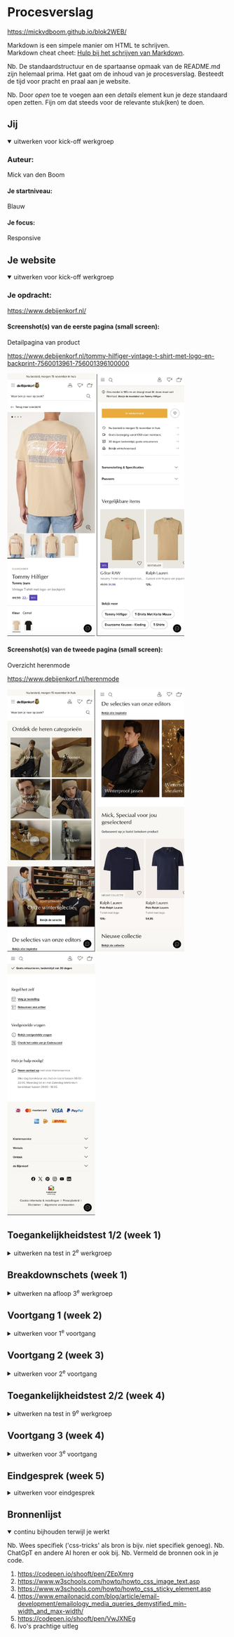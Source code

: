 # Procesverslag
https://mickvdboom.github.io/blok2WEB/

Markdown is een simpele manier om HTML te schrijven.  
Markdown cheat cheet: [Hulp bij het schrijven van Markdown](https://github.com/adam-p/markdown-here/wiki/Markdown-Cheatsheet).

Nb. De standaardstructuur en de spartaanse opmaak van de README.md zijn helemaal prima. Het gaat om de inhoud van je procesverslag. Besteedt de tijd voor pracht en praal aan je website.

Nb. Door *open* toe te voegen aan een *details* element kun je deze standaard open zetten. Fijn om dat steeds voor de relevante stuk(ken) te doen.





## Jij

<details open>
  <summary>uitwerken voor kick-off werkgroep</summary>

  ### Auteur:
  Mick van den Boom

  #### Je startniveau:
  Blauw

  #### Je focus:
  Responsive
 
</details>





## Je website

<details open>
  <summary>uitwerken voor kick-off werkgroep</summary>

  ### Je opdracht:
 https://www.debijenkorf.nl/

  #### Screenshot(s) van de eerste pagina (small screen): 
  Detailpagina van product  
  
  https://www.debijenkorf.nl/tommy-hilfiger-vintage-t-shirt-met-logo-en-backprint-7560013961-756001396100000
  
  <img src="readme-images/1e-deel-pag-1.jpg" width="200px" alt="eerste pagina foto een">
  <img src="readme-images/2e-deel-pag-1.jpg" width="200px" alt="eerste pagina foto een">

  #### Screenshot(s) van de tweede pagina (small screen):
  Overzicht herenmode
  
  https://www.debijenkorf.nl/herenmode
  
 <img src="readme-images/1e-deel-pag-2.jpg" width="200px" alt="omschrijving van de pagina">
 <img src="readme-images/2e-deel-pag-2.jpg" width="200px" alt="tweede pagina foto twee">
 <img src="readme-images/3e-deel-pag-2.jpg" width="200px" alt="tweede pagina foto twee">
</details>



## Toegankelijkheidstest 1/2 (week 1)

<details>
  <summary>uitwerken na test in 2<sup>e</sup> werkgroep</summary>

  ### Bevindingen
  Lijst met je bevindingen die in de test naar voren kwamen:

Screenreader

De site is te bedienen met een screenreader, ik kon in principe alle menu's doort zonder al te grote problemen. Wel zijn er een paar punten van kritiek voor de site. Als je het menu afgaat en je komt langs de zoekbalk dan word deze automatisch opengeklapt, dit leidde er bij mij in een van de tests toe dat ik niet verder kwam. Later lukte het mij wel om hierlangs te navigeren. Daarnaast hebben sommige afbeeldingen geen correcte namen, bij het scrollen over de homepagina kwam ik bijvoorbeeld langs een afbeelding die werd opgelezen als "570x450-50.34377387318559x44.85530546623794, afbeelding", dit is natuurlijk niet de bedoeling en belemmerd mensen met een screenreader enorm. Op deze twee punten na is het mij verder gelukt om de site door te navigeren zonder problemen te ondervinden.
<br>
<br>
  
WCAG

Website: debijenkorf.nl 

Naam: Mick van den Boom

Test: 1

Content
1. Duidelijk taalgebruik
2. Unieke beschrijving knoppen

Opmerkingen content
1. Goede omschrijvingen van producten en andere onderdelen. Net verwoord maar niet te ingewikkeld. Op de homepagina staat bij het deel van de wintercollectie de tekst “Pak dit seizoen groots uit met wollen winteritems die jouw unieke stijl weerspiegelen”, deze tekst kan natuurlijk duidelijker maar hier is bewust voor gekozen omdat de bijenkorf een wat duurdere en exclusievere sfeer af wilt geven door wat duurdere en lastigere woorden te gebruiken.
2. Het spreekt bij een kledingwinkel voor zich wat je kiest als je op mannen of vrouwen klikt. Toch zijn deze knoppen redelijk kortaf aangezien ze niet een duidelijk make wat je gaat zien. Als ik verder naar beneden scroll kom ik aan bij het onderdeel met de FAQ, bestellingen volgen en hulp vragen. Dit deel is duidelijker. De knoppen hier zeggen dingen zoals “bekijk veelgestelde vragen” en “volg je bestelling”. De knoppen op de site verschillen dus, een deel is te direct en een deel is duidelijk.
<br>
<br>

Global code
1. Valideer uw html
2. Gebruik een lang-attribuut op het html element
3. Geef elke pagina een unieke titel
4. Zorg ervoor dat viewport-zoom niet is uitgeschakeld

Opmerkingen global code 
1. De code is lastig te valideren, als ik dit doe op de W3C site dan krijg ik een 403 forbidden error. Ik heb vervolgens zelf elementen van de code in VSC geplakt waaruit bleek dat de site zeker wat errors bevat. Ondanks de normale functionaliteit op het eerste blik kan dit natuurlijk leiden tot problemen.
2. Er is gebruikt gemaakt van het lang attribuut, de taal is ingesteld op NL-NL.
3. Iedere pagina bevat een andere titel, als ik op de homepagina de titel bekijk staat er “de Bijenkorf • Mode, Cosmetica & Interieur • Snel in huis”. Als ik vervolgens naar de pagina ga met herenmode veranderd de titel naar “Herenmode • de Bijenkorf • Gratis retourneren”.
4. De viewport is uitgeschakeld, het is onmogelijk om op mijn telefoon in te zoomen op de site. Op laptop kan dit wel maar het hoort op telefoon uiteraard ook te werken.
<br>
<br>

Toetsenbord
1. Zorg voor een duidelijke stijl bij interactieve elementen waarnaar wordt genavigeerd
2. Zorg ervoor dat de focus volgorde overeenkomt met de beeld indeling.

Opmerkingen toetsenbord
1. De geselecteerde elementen worden duidelijk geselecteerd, tijdens het navigeren is het dus duidelijk te zien waar je je begeeft. Het enige opvallende tijdens het navigeren is dat ik vast kwam te zitten toen ik langs de zoekbalk kwam, hierna kan ik niet verder door tab te gebruiken.
2. De focus volgorde is logisch, iedere keer voordat ik op tab klik kan ik al voorspellen welk element als volgende geselecteerd zal gaan worden.
<br>
<br>

Mobiel en aanraking
1. Bekijk of de site gedraaid kan worden
2. Verwijder horizontaal scrollen
3. Zorg ervoor dat knoppen en links makkelijk gebruikt kunnen worden (grootte en positie)
4. Zorg voor genoeg witruimte tussen interactieve elementen voor scroll ruimte

Opmerkingen mobiel en aanraking 
1. De site kan iedere mogelijke kant op gedraaid worden.
2. Het grootste deel van de site bevat geen mogelijkheid om horizontaal te scrollen dus dit is goed. De enige onderdelen waar je horizontaal kan scrollen zijn de overzichten van kleding waar je bijvoorbeeld kan scrollen door recent bekeken of aanbevolen voor jou.
3. Alle knoppen en links zijn van goede grootte waardoor de site dus goed toegankelijk is op mobiel.
4. Over het algemeen bevat de site genoeg witruimte, het enige onderdeel waar hier geen sprake van is is bij het begin van iedere pagina waar je moet kiezen tussen de verschillende kleding opties. (Bijvoorbeeld op het homescherm de opties man, vrouw, kinderen, etc), deze vlakken staan te dicht op elkaar en deze sectie bevat nauwelijks witruimte.
<br>
<br>

Headings
1. Gebruik header elementen om nieuwe content te introduceren
2. Gebruik maar één h1 element per pagina
3. Header elementen moeten in een logische volgorde worden geschreven
4. Sla geen heading levels over

Opmerkingen headings
1. Ieder nieuwe element bevat een header, hier is dus goed over nagedacht.
2. De website maakt gebruik van maar één h1 element per pagina.
3. De opbouw van de h1, h2 en h3 elementen die de site bevat zijn logisch verdeelt en zorgen voor een goede structuur.
4. De site maakt gebruik van h1, h2 en h3 headings, er word dus niks overgeslagen.
<br>
<br>

Lists
1. Maak gebruik van de elementen ol, ul en dl voor content die in een lijst hoort

Opmerkingen lists
1. De site maakt zeker gebruik van lists. Door te inspecteren heb ik gevonden dat bijvoorbeeld bij de footer gebruik word gemaakt van een unordered list.
<br>
<br>

Images
1. Zorg ervoor dat alle img elementen een alt attribuut hebben
2. Zorg ervoor dat alle decoratieve img een null alt attribuut hebben
3. Bied een tekst alternatief voor grote img zoals grafieken en kaarten
4. Voor een img met tekst, zorg ervoor dat de alt omschrijving de tekst bevat

Opmerkingen images
1.  Er word goed gebruik gemaakt van alt attributen, als ik bijvoorbeeld bij de detailpagina van een t shirt naar de alt tekst van de foto ga kijken staat er "Tommy Hilfiger - Vintage T-shirt met logo- en backprint - Camel”.
2. Op de site word nauwelijks gebruik gemaakt van decoratieve foto’s, de enige foto die ik kon bedenken was de foto van het logo bovenaan de pagina. Nadat ik deze heb opgezocht in de code kon ik geen alt tekst vinden bij deze foto.
3. Ik heb op de site geen foto’s van mappen of grafieken kunnen vinden. Als deze er wel zouden zijn ga ik ervan uit dat deze ook een alt tekst zouden hebben aangezien de rest dit ook heeft.
4. De foto’s met tekst erin bevatten geen alt tekst die ook de tekst op de foto omschrijft. Deze tekst wordt apart in de code geschreven.
<br>
<br>

Media (video and audio)
1. Zorg ervoor dat media niet automatisch afspeelt
2. Zorg ervoor dat alle media gepauzeerd kan worden
3. Zorg voor ondertiteling bij video’s
4. Zorg voor transcripties bij geluid

Opmerkingen media (video en audio)
1. Op de homepagina bevindt zich meteen een video of gif die automatisch afspeelt.
2. De video op het homescherm kan niet gepauzeerd worden.
3. De video heeft geen ondertiteling maar bevat ook geen geluid.
4. De website bevat geen audio mogelijkheden en dus ook geen transcriptie.
<br>
<br>

Controls
1. Gebruik een a element voor links
2. Zorg ervoor dat links herkenbaar zijn als links
3. Zorg ervoor dat controls de staat :focus hebben
4. Gebruik het button element voor knoppen
5. Zorg voor een skip link en zorg dat deze zichtbaar is wanneer gefocust
6. Identificeer links die geopend worden in een nieuwe tab of venster worden geopend.

Opmerkingen controls
1. Na de code de inspecteren heb ik gevonden dat de links inderdaad met een a element gecodeerd zijn.
2. Alle links zijn duidelijk te herkennen door middel van de streep onder de tekst.
3. Er is geen control focus.
4. Voor de knoppen op de site wordt geen gebruik gemaakt van het button attribuut. Ook de knoppen worden gecodeerd met een a element.
5. Er is geen gebruik gemaakt van een skip link.
6. De links die naar een andere tab gaan maken wel duidelijk dat je naar een andere pagina gaat. Bijvoorbeeld bij het bekijken van de locatie van het filiaal in Amsterdam staat de knop “bekijk in Google Maps”, het spreekt dan voor zich dat je een nieuwe tab opent.
<br>
<br>

Apprearance
1. Kijk of light- en dark mode worden ondersteund
2. Bekijk of de hoge contrast modus wordt ondersteund
3. Zet de tekst grootte op 200%
4. Zorg ervoor dat informatie niet alleen wordt overgebracht via kleur

Opmerkingen appearance
1. Nadat ik mijn voorkeur op google chrome op dark mode heb gezet blijft de pagina van de bijenkorf spierwit.
2. Dit heb ik helaas niet kunnen testen omdat ik deze modus niet werkend heb gekregen.
3. De tekstgrootte is aan te passen, alleen zorgt dit er wel voor dat sommige onderdelen van de site in elkaar vallen.
4. Informatie wordt niet overgebracht via kleur, dit wordt voornamelijk gedaan door middel van verschillende lettergrootten.
<br>
<br>

Animation
1. Zorg ervoor dat animaties subtiel zijn en niet te druk
2. Zorg voor een mechanisme om achtergrond videos te pauzeren
3. Zorg ervoor dat alle animaties voldoen aan mediaquery voorkeur reduced motion

Opmerkingen animation
1. De animatie op het homescherm is erg groot en druk.
2. De animatie op het homescherm is niet te pauzeren.
3. Er is geen sprake van reduced motion
<br>
<br>

Color contrast
1. Bekijk het contrast voor alle normale teksten
2. Bekijk het contrast voor alle grote teksten
3. Bekijk het contrast voor alle iconen
4. Bekijk tekst die fotos of videos overlapt
5. Bekijk aangepaste selectie kleuren

Opmerkingen color contrast
1. Alle normale teksten zijn gemakkelijk te lezen aangezien ze allemaal zwart zijn op een witte achtergrond.
2. Alle grote teksten zijn ook makkelijk te zien aangezien de tekst zwart is en de achtergrond wit.
3. Alle iconen zijn goed te zien aangezien ze net zoals de tekst op een witte achtergrond staan.
4. De tekst is te lezen maar niet altijd even duidelijk. In sommige gevallen draagt de persoon op de afbeelding bijvoorbeeld witte kleding waardoor de witte tekst niet meer zo goed is te lezen door het slechte contrast.
5. Er is gebruik gemaakt van een standaard selectie kleur.
</details>



## Breakdownschets (week 1)

<details>
  <summary>uitwerken na afloop 3<sup>e</sup> werkgroep</summary>

  ### de hele pagina: 
  <img src="readme-images/breakdown-schets-1.png" width="400px" alt="breakdown van de eerste pagina">
  <br>
  <img src="readme-images/breakdown-schets-2.png" width="400px" alt="breakdown van de tweede pagina">

  ### dynamisch deel (bijv menu): 
  <img src="readme-images/breakdown-schets-menu.png" width="375px" alt="breakdown van menu">

</details>





## Voortgang 1 (week 2)

<details>
  <summary>uitwerken voor 1<sup>e</sup> voortgang</summary>

  ### Stand van zaken
  Ik heb een begin gemaakt aan mijn html, ik heb geprobeerd om alle elementen van de heren pagina alvast erin te zetten. Ook heb ik de breakdown schetsen gemaakt.

  ### Verslag van meeting
  Mijn html was nog niet perfect, zo had ik nog geen gebruik gemaakt van sections en waren sommige elementen niet juist of verkeerd om geplaatst.

  - Maak sections aan, alles staat nu in 1 lange lijst
  - Let goed op het verschil tussen knoppen en links
  - Zet de images pas na de h1/2/3 en p, dit is beter voor de screenreader.

</details>





## Voortgang 2 (week 3)

<details>
  <summary>uitwerken voor 2<sup>e</sup> voortgang</summary>

  ### Stand van zaken
  Ik heb een begin gemaakt aan de css van mijn eerste pagina, ik ben al goed op weg alleen loop ik tegen een paar problemen aan waar ik vragen over ga stellen. De volgende vragen heb ik alvast gemaakt:
  - Ik heb meerdere errors, onder andere met het translate element, wat moet ik hiermee doen
  - Sommige foto's van de officiële site krijg ik niet gedownload, hoe doe ik dit het makkelijkst?
  - Hoe plaats ik al mijn elementen op de juiste manier in een carousel die producten weergeeft? Flexbox of grid? En hoe krijg ik allesin 1 rij?
  - Hoe kan ik mijn zoekbalk stylen? Ik kan hem niet selecteren in css.
  - Ik wil in mijn footer bij details alleen de eerste selecteren, hoe doe ik dat?

  ### Verslag van meeting
  Ik heb op al mijn vragen antwoord gekregen, ik kreeg te horen dat ik goed op weg ben met mijn code en dat ik niet moet vergeten om de readme bij te houden. Dit zijn de antwoorden op de vragen die ik heb gesteld (op volgorde):

  - Css is waarschijnlijk niet helemaal geupdate, het element translate werkt dus dit is gewoon goed.
  - Door te inspecten kan je meestal je muis op de link houden en dan verschijnt een andere link waar je op kan klikken.
  - Maak eeen unordered list en maak ieder product een listed item, vervolgens kan je deze UL in een row zetten met flexbox.
  - Verander als eerst even input type naar search ipv text, vervolgens kan je in css input[type="search"] gebruiken.
  - Gebruik footer details:first-of-type summary.

Extra feedback:
- Voor je hamburger menu in menu kan je in je LI weer een nieuwe UL aanmaken
- Gebruik vw en vh voor een goede responsive site

</details>





## Toegankelijkheidstest 2/2 (week 4)

<details>
  <summary>uitwerken na test in 9<sup>e</sup> werkgroep</summary>

WCAG
Website: mickvdboom.github.io/blok2WEB/
Naam: Mick van den Boom
Test: 2

Content
1. Duidelijk taalgebruik
2. Unieke beschrijving knoppen

Opmerkingen content
1. Ik heb bijna alle elementen hetzelfde genoemd, ik heb alleen een paar kleine foutjes opgelost. De officiële website maakte namelijk onregelmatig gebruik van hoofdletters, ik heb dit overal toegepast.
2. Ik heb de tekst in de knoppen hetzelfde gelaten, ondanks dat de tekst soms wat kortaf is denk ik dat het niet beter kan.


Global code
1. Valideer uw html
2. Gebruik een lang-attribuut op het html element
3. Geef elke pagina een unieke titel
4. Zorg ervoor dat viewport-zoom niet is uitgeschakeld

Opmerkingen global code 
1. De code bevat geen errors, ik heb alleen 3 info’s als ik hem valideer.
2. Ik heb de website ingesteld op Nederlands met een lang attribuut
3. Ik heb net zoals de officiële site iedere pagina een unieke titel gegeven die duidelijk maakt waar de bewust pagina over gaat
4. Op telefoon kan ik inzoomen op mijn website, dit is dus een verbetering vergeleken met de officiële site.

Toetsenbord
1. Zorg voor een duidelijke stijl bij interactieve elementen waarnaar wordt genavigeerd
2. Zorg ervoor dat de focus volgorde overeenkomt met de beeld indeling.

Opmerkingen toetsenbord
1. Het is duidelijk welk element geselecteerd is.
2. De focus volgorde loopt overeen met de pagina zelf, ook pakt de focus eerst de tekst voor de fotos. Het enige probleem is dat de focus ook mijn navigatie doorloopt zelfs als deze gesloten is.

Mobiel en aanraking
1. Bekijk of de site gedraaid kan worden
2. Verwijder horizontaal scrollen
3. Zorg ervoor dat knoppen en links makkelijk gebruikt kunnen worden (grootte en positie)
4. Zorg voor genoeg witruimte tussen interactieve elementen voor scroll ruimte

Opmerkingen mobiel en aanraking 
1. De site kan alle kanten op gedraaid worden en blijft functioneel.
2. Op mijn hele site is horizontaal scrollen niet mogelijk, behalve bij de elementen waar dit hoort zoals carousels met kleding.
3. Alle knoppen en links zijn duidelijk klikbaar en groot genoeg.
4. Tussen de meeste elementen is genoeg witruimte overgelaten om je vinger te plaatsen.

Headings
1. Gebruik header elementen om nieuwe content te introduceren
2. Gebruik maar één h1 element per pagina
3. Header elementen moeten in een logische volgorde worden geschreven
4. Sla geen heading levels over

Opmerkingen headings
1. Ik heb bij alle nieuw beginnende items een header element gebruikt.
2. Ik heb op allebei mijn pagina’s maar 1 h1 tag.
3. Ik heb mijn best gedaan om een zo logisch mogelijke volgorde aan te brengen in mijn code, of dit helemaal klopt durf ik nog niet met zekerheid te zeggen.
4. Ik heb gebruik gemaakt van h1, h2 en h3 headings, er word dus niks overgeslagen.

Lists
1. Maak gebruik van de elementen ol, ul en dl voor content die in een lijst hoort

Opmerkingen lists
1. Ik heb over mijn site regelmatig gebruik gemaakt van een unordered list.

Images
1. Zorg ervoor dat alle img elementen een alt attribuut hebben
2. Zorg ervoor dat alle decoratieve img een null alt attribuut hebben
3. Bied een tekst alternatief voor grote img zoals grafieken en kaarten
4. Voor een img met tekst, zorg ervoor dat de alt omschrijving de tekst bevat

Opmerkingen images
1.  Iedere foto bevat een alt tag
2. Mijn site maakt nauwelijks gebruik van decoratieve foto’s dus hier is geen sprake van.
3. De site bevat geen grafieken of kaarten dus hier is geen sprake van.
4. De alt omschrijving van de foto bevat de tekst die ook op de afbeelding staat.

Media (video and audio)
1. Zorg ervoor dat media niet automatisch afspeelt
2. Zorg ervoor dat alle media gepauzeerd kan worden
3. Zorg voor ondertiteling bij video’s
4. Zorg voor transcripties bij geluid

Opmerkingen media (video en audio)
1. Op de paginas die ik heb gemaakt bevinden zich geen videos of geluidsfragmenten dus hier is geen sprake ban.
2. Geen sprake van.
3. Geen sprake van.
4. Geen sprake van.

Controls
1. Gebruik een a element voor links
2. Zorg ervoor dat links herkenbaar zijn als links
3. Zorg ervoor dat controls de staat :focus hebben
4. Gebruik het button element voor knoppen
5. Zorg voor een skip link en zorg dat deze zichtbaar is wanneer gefocust
6. Identificeer links die geopend worden in een nieuwe tab of venster worden geopend.

Opmerkingen controls
1. Alle links bevatten een a element
2. Alle links zijn op een manier vormgegeven dat het voor zich spreekt dat je hierop kunt klikken.
3. Ik heb geen gebruik gemaakt van :focus states.
4. Al mijn knoppen bevatten een button element.
5. Ik heb geen gebruik gemaakt van een skip link.
6. Bij de links die naar een andere pagina leiden spreekt dit redelijk voor zich.

Apprearance
1. Kijk of light- en dark mode worden ondersteund
2. Bekijk of de hoge contrast modus wordt ondersteund
3. Zet de tekst grootte op 200%
4. Zorg ervoor dat informatie niet alleen wordt overgebracht via kleur

Opmerkingen appearance
1. Ik heb een light en dark mode gemaakt. Dit heeft de officiële site niet.
2. Ik heb geen ondersteuning voor hoge contrast modus.
3. Door de lettergrootte in de instellingen van chrome aan te passen veranderd dit de grootte van alle teksten op mijn site.
4. Informatie wordt niet overgebracht via kleur, dit wordt voornamelijk gedaan door middel van verschillende lettergrootten.

Animation
1. Zorg ervoor dat animaties subtiel zijn en niet te druk
2. Zorg voor een mechanisme om achtergrond videos te pauzeren
3. Zorg ervoor dat alle animaties voldoen aan mediaquery voorkeur reduced motion

Opmerkingen animation
1. Mijn pagina’s bevatten geen animaties.
2. Mijn pagina’s bevatten geen animaties.
3. Geen sprake van.

Color contrast
1. Bekijk het contrast voor alle normale teksten
2. Bekijk het contrast voor alle grote teksten
3. Bekijk het contrast voor alle iconen
4. Bekijk tekst die fotos of videos overlapt
5. Bekijk aangepaste selectie kleuren

Opmerkingen color contrast
1. Alle tekst is zwart op een witte achtergrond en in darkmodus is dit omgekeerd.
2. Voor de grote teksten geld hetzelfde als de normale.
3. Alle iconen zijn goed zichtbaar.
4. De meeste tekst is goed te lezen, sommige letters worden alleen iets minder goed zichtbaar vanwege de achtergrond.
5. Mijn site bevat standaard selectiekleuren.

</details>





## Voortgang 3 (week 4)

<details>
  <summary>uitwerken voor 3<sup>e</sup> voortgang</summary>

  ### Stand van zaken
Mijn code is al heel ver op weg, ik heb alles wat is gelukt van pagina 1 en 2 al af. Het enige waar ik momenteel nog problemen mee heb is met de foto's van het product op mijn productpagina. Als ik deze responsive wil maken moet ik 3 verschillende states maken. Bij de telefoon state staan de foto's met knoppen boven de omschrijving, bij smal laptop formaat staan de foto's met knoppen naast de omschrijving en bij breed laptop formaat staan de foto's allemaal weergegeven zonder knoppen met de omschrijving ernaast. Dit is mij nog niet gelukt aangezien ik met de media query mijn code overschrijf doordat ik meerdere dingen heb met een mid-width.

  ### Verslag van meeting
Tijdens het gesprek heb ik geleerd dat ik een media query zowel een min-width als een max-width kan geven tegelijkertijd. Ik heb vervolgens in mijn code 3 verschillende states gemaakt, een code met een max-width van 600px, een code tussen de 600px en 1100px en een code vanaf 1100px.

</details>





## Eindgesprek (week 5)

<details>
  <summary>uitwerken voor eindgesprek</summary>

  ### Je uitkomst - karakteristiek screenshots:
  <img src="readme-images/dummy-plaatje.jpg" width="375px" alt="uitomst opdracht 1">


  ### Dit ging goed/Heb ik geleerd: 
  Korte omschrijving met plaatjes

  <img src="readme-images/dummy-plaatje.jpg" width="375px" alt="top">


  ### Dit was lastig/Is niet gelukt:
  Korte omschrijving met plaatjes

  <img src="readme-images/dummy-plaatje.jpg" width="375px" alt="bummer">
</details>





## Bronnenlijst

<details open>
  <summary>continu bijhouden terwijl je werkt</summary>

  Nb. Wees specifiek ('css-tricks' als bron is bijv. niet specifiek genoeg). 
  Nb. ChatGpT en andere AI horen er ook bij.
  Nb. Vermeld de bronnen ook in je code.

  1. https://codepen.io/shooft/pen/ZEpXmrg
  2. https://www.w3schools.com/howto/howto_css_image_text.asp
  3. https://www.w3schools.com/howto/howto_css_sticky_element.asp
  4. https://www.emailonacid.com/blog/article/email-development/emailology_media_queries_demystified_min-width_and_max-width/
  5. https://codepen.io/shooft/pen/VwJXNEg
  6. Ivo's prachtige uitleg

</details>
